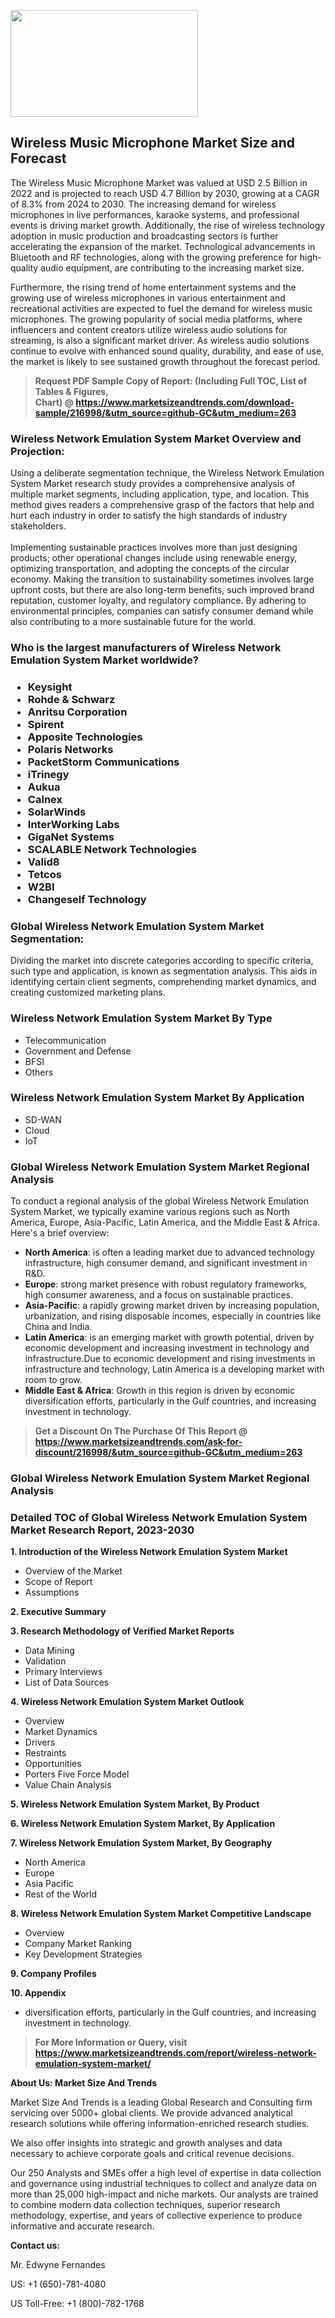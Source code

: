 <p><img class="alignnone size-medium wp-image-20088" src="https://ffe5etoiles.com/wp-content/uploads/2024/12/MST1-300x171.png" alt="" width="300" height="171" /></p><h2>Wireless Music Microphone Market Size and Forecast</h2><p>The Wireless Music Microphone Market was valued at USD 2.5 Billion in 2022 and is projected to reach USD 4.7 Billion by 2030, growing at a CAGR of 8.3% from 2024 to 2030. The increasing demand for wireless microphones in live performances, karaoke systems, and professional events is driving market growth. Additionally, the rise of wireless technology adoption in music production and broadcasting sectors is further accelerating the expansion of the market. Technological advancements in Bluetooth and RF technologies, along with the growing preference for high-quality audio equipment, are contributing to the increasing market size.</p><p>Furthermore, the rising trend of home entertainment systems and the growing use of wireless microphones in various entertainment and recreational activities are expected to fuel the demand for wireless music microphones. The growing popularity of social media platforms, where influencers and content creators utilize wireless audio solutions for streaming, is also a significant market driver. As wireless audio solutions continue to evolve with enhanced sound quality, durability, and ease of use, the market is likely to see sustained growth throughout the forecast period.</p></p><blockquote id="" class=""><strong>Request PDF Sample Copy of Report: (Including Full TOC, List of Tables &amp; Figures, Chart)&nbsp;@&nbsp;<strong><a href="https://www.marketsizeandtrends.com/download-sample/216998/&utm_source=github-GC&utm_medium=263" target="_blank">https://www.marketsizeandtrends.com/download-sample/216998/&utm_source=github-GC&utm_medium=263</a></strong></strong></blockquote><h3 id="" class="">Wireless Network Emulation System Market&nbsp;Overview and Projection:</h3><p id="" class="">Using a deliberate segmentation technique, the Wireless Network Emulation System Market research study provides a comprehensive analysis of multiple market segments, including application, type, and location. This method gives readers a comprehensive grasp of the factors that help and hurt each industry in order to satisfy the high standards of industry stakeholders. <br /> <br />Implementing sustainable practices involves more than just designing products; other operational changes include using renewable energy, optimizing transportation, and adopting the concepts of the circular economy. Making the transition to sustainability sometimes involves large upfront costs, but there are also long-term benefits, such improved brand reputation, customer loyalty, and regulatory compliance. By adhering to environmental principles, companies can satisfy consumer demand while also contributing to a more sustainable future for the world.</p><h3 id="" class="">Who is the largest manufacturers of&nbsp;Wireless Network Emulation System Market worldwide?</h3><h3 class=""><p><ul><li>Keysight </li><li> Rohde & Schwarz </li><li> Anritsu Corporation </li><li> Spirent </li><li> Apposite Technologies </li><li> Polaris Networks </li><li> PacketStorm Communications </li><li> iTrinegy </li><li> Aukua </li><li> Calnex </li><li> SolarWinds </li><li> InterWorking Labs </li><li> GigaNet Systems </li><li> SCALABLE Network Technologies </li><li> Valid8 </li><li> Tetcos </li><li> W2BI </li><li> Changeself Technology</li></ul></p></h3><h3 id="" class="">Global&nbsp;Wireless Network Emulation System Market Segmentation:</h3><p id="" class="">Dividing the market into discrete categories according to specific criteria, such type and application, is known as segmentation analysis. This aids in identifying certain client segments, comprehending market dynamics, and creating customized marketing plans.</p><h3 id="" class="">Wireless Network Emulation System Market&nbsp;By Type</h3><p><p><ul><li>Telecommunication</li><li> Government and Defense</li><li> BFSI</li><li> Others</p></li></ul></p></p><h3 id="" class="">Wireless Network Emulation System Market&nbsp;By Application</h3><p class=""><p><ul><li>SD-WAN</li><li> Cloud</li><li> IoT</li></ul></p></p><h3 id="" class="">Global Wireless Network Emulation System Market Regional Analysis</h3><p id="" class="">To conduct a regional analysis of the global Wireless Network Emulation System Market, we typically examine various regions such as North America, Europe, Asia-Pacific, Latin America, and the Middle East &amp; Africa. Here's a brief overview:</p><ul><li><strong>North America</strong>: is often a leading market due to advanced technology infrastructure, high consumer demand, and significant investment in R&amp;D.</li><li><strong>Europe</strong>: strong market presence with robust regulatory frameworks, high consumer awareness, and a focus on sustainable practices.</li><li><strong>Asia-Pacific</strong>: a rapidly growing market driven by increasing population, urbanization, and rising disposable incomes, especially in countries like China and India.</li><li><strong>Latin America</strong>: is an emerging market with growth potential, driven by economic development and increasing investment in technology and infrastructure.Due to economic development and rising investments in infrastructure and technology, Latin America is a developing market with room to grow.</li><li><strong>Middle East &amp; Africa</strong>: Growth in this region is driven by economic diversification efforts, particularly in the Gulf countries, and increasing investment in technology.</li></ul><blockquote id="" class=""><strong>Get a Discount On The Purchase Of This Report @ <strong><a href="https://www.marketsizeandtrends.com/ask-for-discount/216998/&utm_source=github-GC&utm_medium=263" target="_blank">https://www.marketsizeandtrends.com/ask-for-discount/216998/&utm_source=github-GC&utm_medium=263</a></strong></strong></blockquote><h3 id="" class="">Global Wireless Network Emulation System Market Regional Analysis</h3><h3 id="" class="">Detailed TOC of Global Wireless Network Emulation System Market Research Report, 2023-2030</h3><p id="" class=""><strong>1. Introduction of the Wireless Network Emulation System Market</strong></p><ul><li>Overview of the Market</li><li>Scope of Report</li><li>Assumptions</li></ul><p id="" class=""><strong>2. Executive Summary</strong></p><p id="" class=""><strong>3. Research Methodology of Verified Market Reports</strong></p><ul><li>Data Mining</li><li>Validation</li><li>Primary Interviews</li><li>List of Data Sources</li></ul><p id="" class=""><strong>4. Wireless Network Emulation System Market Outlook</strong></p><ul><li>Overview</li><li>Market Dynamics</li><li>Drivers</li><li>Restraints</li><li>Opportunities</li><li>Porters Five Force Model</li><li>Value Chain Analysis</li></ul><p id="" class=""><strong>5. Wireless Network Emulation System Market, By Product</strong></p><p id="" class=""><strong>6. Wireless Network Emulation System Market, By Application</strong></p><p id="" class=""><strong>7. Wireless Network Emulation System Market, By Geography</strong></p><ul><li>North America</li><li>Europe</li><li>Asia Pacific</li><li>Rest of the World</li></ul><p id="" class=""><strong>8. Wireless Network Emulation System Market Competitive Landscape</strong></p><ul><li>Overview</li><li>Company Market Ranking</li><li>Key Development Strategies</li></ul><p id="" class=""><strong>9. Company Profiles</strong></p><p id="" class=""><strong>10. Appendix</strong></p><ul><li>diversification efforts, particularly in the Gulf countries, and increasing investment in technology.</li></ul><blockquote id="" class=""><strong>For More Information or Query, visit <strong><strong><a href="https://www.marketsizeandtrends.com/report/wireless-network-emulation-system-market/" target="_blank">https://www.marketsizeandtrends.com/report/wireless-network-emulation-system-market/</a></strong></strong></strong></blockquote><p id="" class=""><strong>About Us: Market Size And Trends</strong></p><p id="" class="">Market Size And Trends is a leading Global Research and Consulting firm servicing over 5000+ global clients. We provide advanced analytical research solutions while offering information-enriched research studies.</p><p id="" class="">We also offer insights into strategic and growth analyses and data necessary to achieve corporate goals and critical revenue decisions.</p><p id="" class="">Our 250 Analysts and SMEs offer a high level of expertise in data collection and governance using industrial techniques to collect and analyze data on more than 25,000 high-impact and niche markets. Our analysts are trained to combine modern data collection techniques, superior research methodology, expertise, and years of collective experience to produce informative and accurate research.</p><p id="" class=""><strong>Contact us:</strong></p><p id="" class="">Mr. Edwyne Fernandes</p><p id="" class="">US: +1 (650)-781-4080</p><p id="" class="">US Toll-Free: +1 (800)-782-1768</p>
